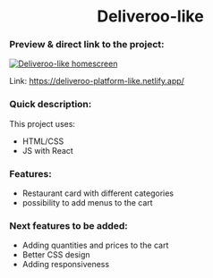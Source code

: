 <h1 align="center">Deliveroo-like</h1>

### Preview & direct link to the project:

<a href="https://deliveroo-platform-like.netlify.app/"><img src="https://res.cloudinary.com/dsggwrmg1/image/upload/v1635521231/Projects%20screens/deliveroo_preview_hyxhlc.jpg" alt="Deliveroo-like homescreen" /> </a>

Link: https://deliveroo-platform-like.netlify.app/

### Quick description:
This project uses:
- HTML/CSS
- JS with React

### Features:
- Restaurant card with different categories
- possibility to add menus to the cart

### Next features to be added:
- Adding quantities and prices to the cart
- Better CSS design
- Adding responsiveness
